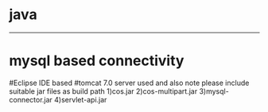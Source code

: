 # java
----------------------------------------------------------------------
# mysql based connectivity
#Eclipse IDE based
#tomcat 7.0 server used
and also note please include suitable jar files as build path
1)cos.jar
2)cos-multipart.jar
3)mysql-connector.jar
4)servlet-api.jar

